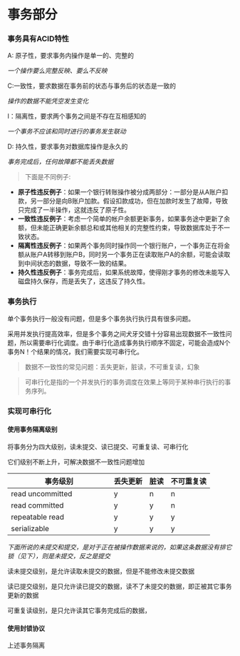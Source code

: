 # 事务部分

### 事务具有ACID特性

A: 原子性，要求事务内操作是单一的、完整的

_一个操作要么完整反映、要么不反映_

C:一致性，要求数据在事务前的状态与事务后的状态是一致的

_操作的数据不能凭空发生变化_

I：隔离性，要求两个事务之间是不存在互相感知的

_一个事务不应该和同时进行的事务发生联动_

D: 持久性，要求事务对数据库操作是永久的

_事务完成后，任何故障都不能丢失数据_&#x20;



> 下面是不同例子:&#x20;

* **原子性违反例子**：如果一个银行转账操作被分成两部分：一部分是从A账户扣款，另一部分是向B账户加款。假设扣款成功，但在加款时发生了故障，导致只完成了一半操作，这就违反了原子性。
* **一致性违反例子**：考虑一个简单的帐户余额更新事务，如果事务途中更新了余额，但未能正确更新余额总和或其他相关的完整性约束，导致数据库处于不一致状态。
* **隔离性违反例子**：如果两个事务同时操作同一个银行账户，一个事务正在将金额从账户A转移到账户B，同时另一个事务正在读取账户A的余额，可能会读取到中间状态的数据，导致不一致的结果。
* **持久性违反例子**：事务完成后，如果系统故障，使得刚才事务的修改未能写入磁盘持久保存，而是丢失了，这违反了持久性。

### 事务执行

单个事务执行一般没有问题，但是多个事务执行执行具有很多问题。

采用并发执行提高效率，但是多个事务之间犬牙交错十分容易出现数据不一致性问题，所以需要串行化调度。由于串行化造成事务执行顺序不固定，可能会造成N个事务N！个结果的情况，我们需要实现可串行化。

> 数据不一致性的常见问题：丢失更新，脏读，不可重复读，幻象

> 可串行化是指的一个并发执行的事务调度在效果上等同于某种串行执行的事务序列。



### 实现可串行化

#### 使用事务隔离级别

将事务分为四大级别，读未提交、读已提交、可重复读、可串行化

它们级别不断上升，可解决数据不一致性问题增加

<table><thead><tr><th width="215">事务级别</th><th>丢失更新</th><th>脏读</th><th>不可重复读</th></tr></thead><tbody><tr><td>read uncommitted</td><td>y</td><td>n</td><td>n</td></tr><tr><td>read committed</td><td>y</td><td>y</td><td>n</td></tr><tr><td>repeatable read</td><td>y</td><td>y</td><td>y</td></tr><tr><td>serializable</td><td>y</td><td>y</td><td>y</td></tr></tbody></table>

_下面所说的未提交和提交，是对于正在被操作数据来说的，如果这条数据没有排它锁（见下），则是未提交，反之是提交_

读未提交级别，是允许读取未提交的数据，但是不能修改未提交数据

读已提交级别，是只允许读已提交的数据，读不了未提交的数据，即正被其它事务更新的数据

可重复读级别，是只允许读其它事务完成后的数据，

#### 使用封锁协议

上述事务隔离
